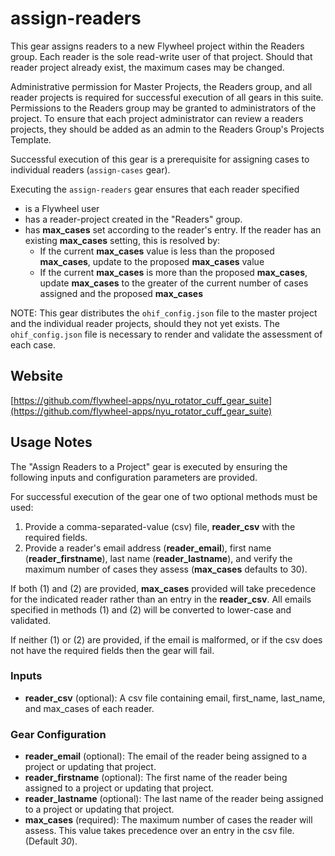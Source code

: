 # assign-readers

This gear assigns readers to a new Flywheel project within the Readers group. Each reader is the sole read-write user of that project. Should that reader project already exist, the maximum cases may be changed.

Administrative permission for Master Projects, the Readers group, and all reader projects is required for successful execution of all gears in this suite. Permissions to the Readers group may be granted to administrators of the project. To ensure that each project administrator can review a readers projects, they should be added as an admin to the Readers Group's Projects Template.

Successful execution of this gear is a prerequisite for assigning cases to individual readers (`assign-cases` gear).

Executing the `assign-readers` gear ensures that each reader specified

* is a Flywheel user
* has a reader-project created in the "Readers" group.
* has **max_cases** set according to the reader's entry. If the reader has an existing **max_cases** setting, this is resolved by:
  * If the current **max_cases** value is less than the proposed **max_cases**, update to the proposed **max_cases** value
  * If the current **max_cases** is more than the proposed **max_cases**, update **max_cases** to the greater of the current number of cases assigned and the proposed **max_cases**


NOTE: This gear distributes the `ohif_config.json` file to the master project and the individual reader projects, should they not yet exists. The `ohif_config.json` file is necessary to render and validate the assessment of each case.

## Website

[https://github.com/flywheel-apps/nyu_rotator_cuff_gear_suite](https://github.com/flywheel-apps/nyu_rotator_cuff_gear_suite)

## Usage Notes

The "Assign Readers to a Project" gear is executed by ensuring the following inputs and configuration parameters are provided.

For successful execution of the gear one of two optional methods must be used:

1. Provide a comma-separated-value (csv) file, **reader_csv** with the required fields.
2. Provide a reader's email address (**reader_email**), first name (**reader_firstname**), last name (**reader_lastname**), and verify the maximum number of cases they assess (**max_cases** defaults to 30).

If both (1) and (2) are provided, **max_cases** provided will take precedence for the indicated reader rather than an entry in the **reader_csv**. All emails specified in methods (1) and (2) will be converted to lower-case and validated.

If neither (1) or (2) are provided, if the email is malformed, or if the csv does not have the required fields then the gear will fail.

### Inputs

* **reader_csv** (optional): A csv file containing email, first_name, last_name, and max_cases of each reader.

### Gear Configuration

* **reader_email** (optional): The email of the reader being assigned to a project or updating that project.
* **reader_firstname** (optional): The first name of the reader being assigned to a project or updating that project.
* **reader_lastname** (optional): The last name of the reader being assigned to a project or updating that project.
* **max_cases** (required): The maximum number of cases the reader will assess. This value takes precedence over an entry in the csv file. (Default *30*).
